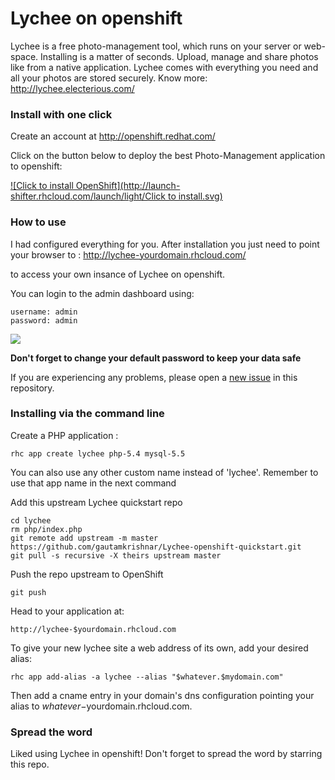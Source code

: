 # Lychee on openshift

Lychee is a free photo-management tool, which runs on your server or web-space. Installing is a matter of seconds. Upload, manage and share photos like from a native application. Lychee comes with everything you need and all your photos are stored securely.
Know more: http://lychee.electerious.com/

### Install with one click

Create an account at http://openshift.redhat.com/

Click on the button below to deploy the best Photo-Management application to openshift:

<a href="https://openshift.redhat.com/app/console/application_types/custom?cartridges[]=php-5.4&cartridges[]=mysql-5.5&initial_git_url=https://github.com/gautamkrishnar/Lychee-openshift-quickstart&name=lychee" target="_blank">
![Click to install OpenShift](http://launch-shifter.rhcloud.com/launch/light/Click to install.svg)</a>

### How to use
I had configured everything for you. After installation you just need to point your browser to : http://lychee-yourdomain.rhcloud.com/

to access your own insance of Lychee on openshift.

You can login to the admin dashboard using:
```
username: admin
password: admin
``` 
![](http://i.imgur.com/lsxdzfs.png?1)

**Don't forget to change your default password to keep your data safe**

If you are experiencing any problems, please open a [new issue](https://github.com/gautamkrishnar/Lychee-openshift-quickstart/issues/new) in this repository.

### Installing via the command line


Create a PHP application :

	rhc app create lychee php-5.4 mysql-5.5

You can also use any other custom name instead of 'lychee'. Remember to use that app name in the next command

Add this upstream Lychee quickstart repo

	cd lychee
	rm php/index.php
	git remote add upstream -m master https://github.com/gautamkrishnar/Lychee-openshift-quickstart.git
	git pull -s recursive -X theirs upstream master

Push the repo upstream to OpenShift

	git push        

Head to your application at:

	http://lychee-$yourdomain.rhcloud.com

To give your new lychee site a web address of its own, add your desired alias:

	rhc app add-alias -a lychee --alias "$whatever.$mydomain.com"

Then add a cname entry in your domain's dns configuration pointing your alias to $whatever-$yourdomain.rhcloud.com.

### Spread the word
Liked using Lychee in openshift! Don't forget to spread the word by starring this repo.
